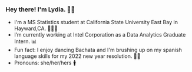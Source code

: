 ### Hey there! I'm Lydia. 👋🏾  

- I'm a MS Statistics student at California State University East Bay in Hayward,CA. 👩🏾‍🎓
- I’m currently working at Intel Corporation as a Data Analytics Graduate Intern. 📊
- Fun fact: I enjoy dancing Bachata and I'm brushing up on my spanish language skills for my 2022 new year resolution. 💃🏾 
- Pronouns: she/her/hers 🚺


<!--
**lgibson7/lgibson7** is a ✨ _special_ ✨ repository because its `README.md` (this file) appears on your GitHub profile.

-->
